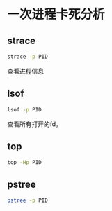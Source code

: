 # 一次进程卡死分析
## strace
```sh
strace -p PID
```
查看进程信息

## lsof
```sh
lsof -p PID
```
查看所有打开的fd。


## top
```sh
top -Hp PID
```

## pstree
```sh
pstree -p PID
```